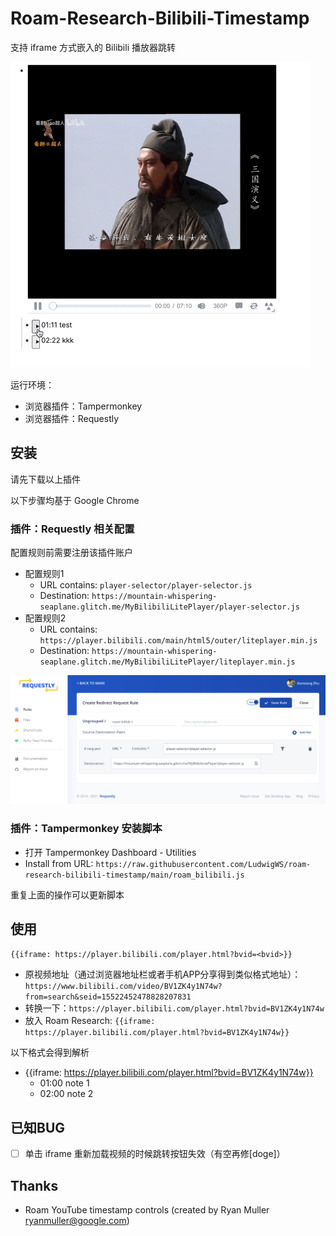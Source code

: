 # Roam-Research-Bilibili-Timestamp

支持 iframe 方式嵌入的 Bilibili 播放器跳转

![illustration](assets/illustration1.gif)

运行环境：

- 浏览器插件：Tampermonkey
- 浏览器插件：Requestly

## 安装

请先下载以上插件

以下步骤均基于 Google Chrome
### 插件：Requestly 相关配置

配置规则前需要注册该插件账户

- 配置规则1
  - URL contains: `player-selector/player-selector.js`
  - Destination: `https://mountain-whispering-seaplane.glitch.me/MyBilibiliLitePlayer/player-selector.js`
- 配置规则2
  - URL contains: `https://player.bilibili.com/main/html5/outer/liteplayer.min.js`
  - Destination: `https://mountain-whispering-seaplane.glitch.me/MyBilibiliLitePlayer/liteplayer.min.js`

![screenshot](assets/Requestly_config_screenshot1.png)

### 插件：Tampermonkey 安装脚本

- 打开 Tampermonkey Dashboard - Utilities
- Install from URL: `https://raw.githubusercontent.com/LudwigWS/roam-research-bilibili-timestamp/main/roam_bilibili.js`

重复上面的操作可以更新脚本

## 使用

`{{iframe: https://player.bilibili.com/player.html?bvid=<bvid>}}`

- 原视频地址（通过浏览器地址栏或者手机APP分享得到类似格式地址）：`https://www.bilibili.com/video/BV1ZK4y1N74w?from=search&seid=15522452478828207831`
- 转换一下：`https://player.bilibili.com/player.html?bvid=BV1ZK4y1N74w`
- 放入 Roam Research: `{{iframe: https://player.bilibili.com/player.html?bvid=BV1ZK4y1N74w}}`

以下格式会得到解析

- {{iframe: https://player.bilibili.com/player.html?bvid=BV1ZK4y1N74w}}
  - 01:00 note 1
  - 02:00 note 2

## 已知BUG

- [ ] 单击 iframe 重新加载视频的时候跳转按钮失效（有空再修[doge]）
## Thanks

- Roam YouTube timestamp controls (created by Ryan Muller <ryanmuller@google.com>)
